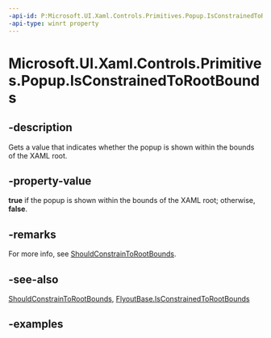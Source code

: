 ```yaml
---
-api-id: P:Microsoft.UI.Xaml.Controls.Primitives.Popup.IsConstrainedToRootBounds
-api-type: winrt property
---
```


<!-- Property syntax.
public bool IsConstrainedToRootBounds { get; }
-->

# Microsoft.UI.Xaml.Controls.Primitives.Popup.IsConstrainedToRootBounds

## -description

Gets a value that indicates whether the popup is shown within the bounds of the XAML root.

## -property-value

**true** if the popup is shown within the bounds of the XAML root; otherwise, **false**.

## -remarks

For more info, see [ShouldConstrainToRootBounds](popup_shouldconstraintorootbounds.md).

## -see-also

[ShouldConstrainToRootBounds](popup_shouldconstraintorootbounds.md), [FlyoutBase.IsConstrainedToRootBounds](flyoutbase_isconstrainedtorootbounds.md)

## -examples

